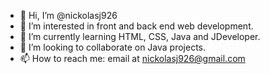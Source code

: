 - 👋 Hi, I’m @nickolasj926
- 👀 I’m interested in front and back end web development.
- 🌱 I’m currently learning HTML, CSS, Java and JDeveloper.
- 💞️ I’m looking to collaborate on Java projects.
- 📫 How to reach me: email at nickolasj926@gmail.com
<!---
nickolasj926/nickolasj926 is a ✨ special ✨ repository because its `README.md` (this file) appears on your GitHub profile.
You can click the Preview link to take a look at your changes.
--->
